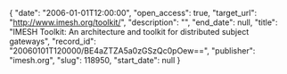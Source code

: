 {
  "date": "2006-01-01T12:00:00", 
  "open_access": true, 
  "target_url": "http://www.imesh.org/toolkit/", 
  "description": "", 
  "end_date": null, 
  "title": "IMESH Toolkit: An architecture and toolkit for distributed subject gateways", 
  "record_id": "20060101T120000/BE4aZTZA5a0zGSzQc0pOew==", 
  "publisher": "imesh.org", 
  "slug": 118950, 
  "start_date": null
}

